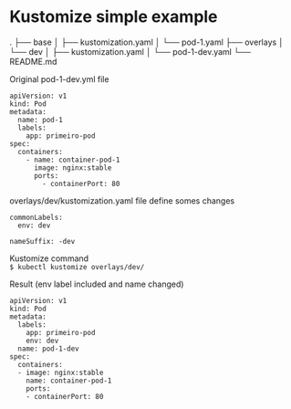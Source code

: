 

# Kustomize simple example

.
├── base
│   ├── kustomization.yaml
│   └── pod-1.yaml
├── overlays
│   └── dev
│       ├── kustomization.yaml
│       └── pod-1-dev.yaml
└── README.md


Original pod-1-dev.yml file

    apiVersion: v1
    kind: Pod
    metadata:
      name: pod-1
      labels:
        app: primeiro-pod
    spec: 
      containers:
        - name: container-pod-1
          image: nginx:stable
          ports:
            - containerPort: 80

overlays/dev/kustomization.yaml file define somes changes  

    commonLabels:
      env: dev
      
    nameSuffix: -dev

Kustomize command  
`$ kubectl kustomize overlays/dev/`

Result (env label included and name changed)

    apiVersion: v1
    kind: Pod
    metadata:
      labels:
        app: primeiro-pod
        env: dev
      name: pod-1-dev
    spec:
      containers:
      - image: nginx:stable
        name: container-pod-1
        ports:
        - containerPort: 80
